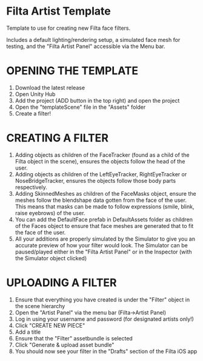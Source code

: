 # Filta Artist Template

Template to use for creating new Filta face filters. 

Includes a default lighting/rendering setup, a simulated face mesh for testing, and the "Filta Artist Panel" accessible via the Menu bar.

# OPENING THE TEMPLATE
1. Download the latest release
2. Open Unity Hub
3. Add the project (ADD button in the top right) and open the project
4. Open the "templateScene" file in the "Assets" folder
5. Create a filter!

# CREATING A FILTER
1. Adding objects as children of the FaceTracker (found as a child of the Filta object in the scene), ensures the objects follow the head of the user.
2. Adding objects as children of the LeftEyeTracker, RightEyeTracker or NoseBridgeTracker, ensures the objects follow those body parts respectively.
3. Adding SkinnedMeshes as children of the FaceMasks object, ensure the meshes follow the blendshape data gotten from the face of the user. This means that masks can be made to follow expressions (smile, blink, raise eyebrows) of the user.
4. You can add the DefaultFace prefab in DefaultAssets folder as children of the Faces object to ensure that face meshes are generated that to fit the face of the user. 
5. All your additions are properly simulated by the Simulator to give you an accurate preview of how your filter would look. The Simulator can be paused/played either in the "Filta Artist Panel" or in the Inspector (with the Simulator object clicked)

# UPLOADING A FILTER
1. Ensure that everything you have created is under the "Filter" object in the scene hierarchy
2. Open the "Artist Panel" via the menu bar (Filta->Artist Panel)
3. Log in using your username and password (for designated artists only!)
4. Click "CREATE NEW PIECE"
5. Add a title
6. Ensure that the "Filter" assetbundle is selected
7. Click "Generate & upload asset bundle"
8. You should now see your filter in the "Drafts" section of the Filta iOS app
